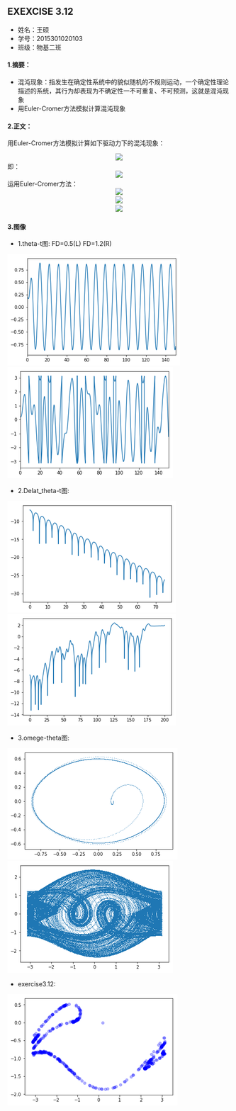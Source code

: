 ## EXEXCISE 3.12    
* 姓名：王硕
* 学号：2015301020103
* 班级：物基二班    
#### 1.摘要：
* 混沌现象：指发生在确定性系统中的貌似随机的不规则运动，一个确定性理论描述的系统，其行为却表现为不确定性一不可重复、不可预测，这就是混沌现象
* 用Euler-Cromer方法模拟计算混沌现象    
#### 2.正文：    
用Euler-Cromer方法模拟计算如下驱动力下的混沌现象：    
<div align=center>

<img src="http://latex.codecogs.com/gif.latex?\frac{\mathrm{d}\,\theta\,^{2}}{\mathrm{d}\,t^2}=-\frac{g}{l}sin\theta\,-q\frac{\mathrm{d}\,\theta\,}{\mathrm{d}\,t}+F_{D}sin(\Omega\,_{D}t)">    
</div>
即：    
<div align=center>

<img src="http://latex.codecogs.com/gif.latex?\frac{\mathrm{d}\,\omega}{\mathrm{d}\,t}=-\frac{g}{l}sin\theta\,-q\frac{\mathrm{d}\,\theta\,}{\mathrm{d}\,t}+F_{D}sin(\Omega\,_{D}t)">    
</div>
运用Euler-Cromer方法：    
<div align=center>

<img src="http://latex.codecogs.com/gif.latex?\omega_{i+1}=\omega_{i}-[(\frac{g}{l})sin\theta_{i}-q\omega_{i}+F_{D}sin(\Omega_{D})]\Delta\,t">    
</div>
<div align=center>

<img src="http://latex.codecogs.com/gif.latex?\theta_{i+1}=\theta_{i}+\omega_{i+1}\Delta\,t">     
</div>
<div align=center>

<img src="http://latex.codecogs.com/gif.latex?t_{i+1}=t_{i}+\Delta\,t">    
</div>    

#### 3.图像
* 1.theta-t图: FD=0.5(L)    FD=1.2(R)  

![](https://github.com/March0ns/Computional_Physics_N2015301020103/blob/master/EXERCISE/F6_c_1.png)![](https://github.com/March0ns/Computional_Physics_N2015301020103/blob/master/EXERCISE/F6_c_2.png)    

* 2.Delat_theta-t图:    

![](https://github.com/March0ns/Computional_Physics_N2015301020103/blob/master/EXERCISE/F6_a_1.png)
![](https://github.com/March0ns/Computional_Physics_N2015301020103/blob/master/EXERCISE/F6_a_2.png)    

* 3.omege-theta图:    

![](https://github.com/March0ns/Computional_Physics_N2015301020103/blob/master/EXERCISE/F6_b_1.png)
![](https://github.com/March0ns/Computional_Physics_N2015301020103/blob/master/EXERCISE/F6_b_2.png)    

* exercise3.12:    

![](https://github.com/March0ns/Computional_Physics_N2015301020103/blob/master/EXERCISE/F6_d_2.png)

   
       


    

